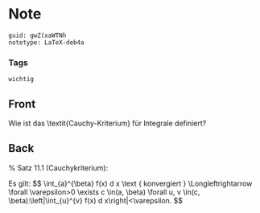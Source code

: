 # Note
```
guid: gwZ(xaWTNh
notetype: LaTeX-deb4a
```

### Tags
```
wichtig
```

## Front
Wie ist das \textit{Cauchy-Kriterium} für Integrale definiert?

## Back
% Satz 11.1 (Cauchykriterium):
<div>
  Es gilt: $$ \int_{a}^{\beta} f(x) d x \text { konvergiert }
  \Longleftrightarrow \forall \varepsilon>0 \exists c \in(a,
  \beta) \forall u, v \in(c, \beta):\left|\int_{u}^{v} f(x) d
  x\right|<\varepsilon. $$
</div>
